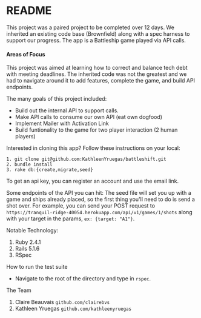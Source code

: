 # README

This project was a paired project to be completed over 12 days.  We inherited an existing code base (Brownfield) along with a spec harness to support our progress. The app is a Battleship game played via API calls.  

#### Areas of Focus
This project was aimed at learning how to correct and balance tech debt with meeting deadlines. The inherited code was not the greatest and we had to navigate around it to add features, complete the game, and build API endpoints.

The many goals of this project included:
* Build out the internal API to support calls.
* Make API calls to consume our own API (eat own dogfood)
* Implement Mailer with Activation Link
* Build funtionality to the game for two player interaction (2 human players)


Interested in cloning this app? Follow these instructions on your local:
```
1. git clone git@github.com:KathleenYruegas/battleshift.git
2. bundle install
3. rake db:{create,migrate,seed}
  ```
To get an api key, you can register an account and use the email link.

Some endpoints of the API you can hit:
The seed file will set you up with a game and ships already placed, so the first thing you'll need to do is send a shot over.
For example, you can send your POST request to `https://tranquil-ridge-40054.herokuapp.com/api/v1/games/1/shots` along with your target in the params, `ex: {target: "A1"}`.


Notable Technology:
1. Ruby 2.4.1
2. Rails 5.1.6
3. RSpec

How to run the test suite
* Navigate to the root of the directory and type in `rspec`. 

The Team
1. Claire Beauvais `github.com/clairebvs`
2. Kathleen Yruegas `github.com/kathleenyruegas`

